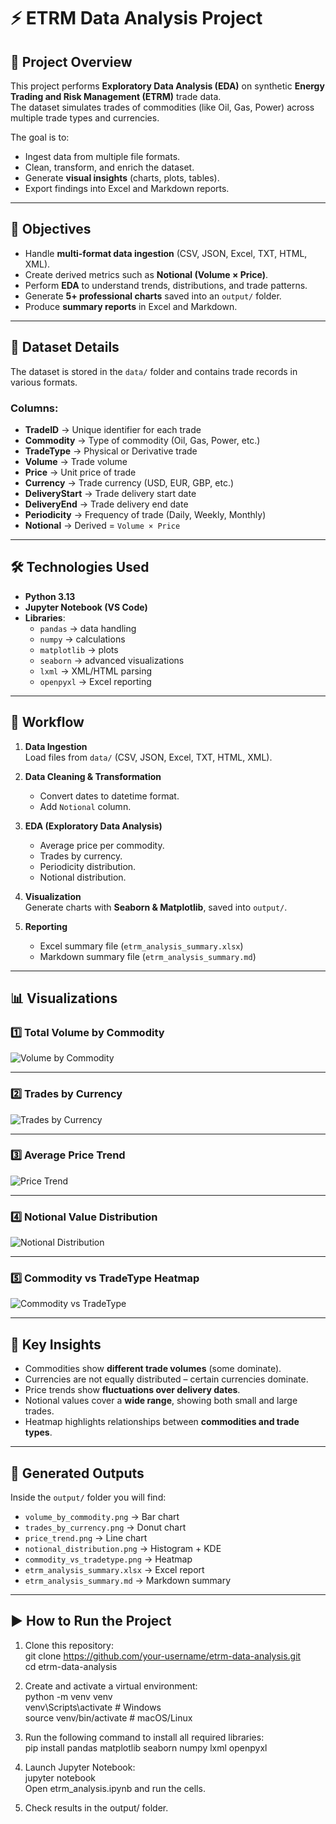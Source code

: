 # ⚡ ETRM Data Analysis Project

## 📌 Project Overview
This project performs **Exploratory Data Analysis (EDA)** on synthetic **Energy Trading and Risk Management (ETRM)** trade data.  
The dataset simulates trades of commodities (like Oil, Gas, Power) across multiple trade types and currencies.  

The goal is to:  
- Ingest data from multiple file formats.  
- Clean, transform, and enrich the dataset.  
- Generate **visual insights** (charts, plots, tables).  
- Export findings into Excel and Markdown reports.  

---

## 🎯 Objectives
- Handle **multi-format data ingestion** (CSV, JSON, Excel, TXT, HTML, XML).  
- Create derived metrics such as **Notional (Volume × Price)**.  
- Perform **EDA** to understand trends, distributions, and trade patterns.  
- Generate **5+ professional charts** saved into an `output/` folder.  
- Produce **summary reports** in Excel and Markdown.  

---

## 📂 Dataset Details
The dataset is stored in the `data/` folder and contains trade records in various formats.  

### Columns:
- **TradeID** → Unique identifier for each trade  
- **Commodity** → Type of commodity (Oil, Gas, Power, etc.)  
- **TradeType** → Physical or Derivative trade  
- **Volume** → Trade volume  
- **Price** → Unit price of trade  
- **Currency** → Trade currency (USD, EUR, GBP, etc.)  
- **DeliveryStart** → Trade delivery start date  
- **DeliveryEnd** → Trade delivery end date  
- **Periodicity** → Frequency of trade (Daily, Weekly, Monthly)  
- **Notional** → Derived = `Volume × Price`  

---

## 🛠️ Technologies Used
- **Python 3.13**  
- **Jupyter Notebook (VS Code)**  
- **Libraries**:  
  - `pandas` → data handling  
  - `numpy` → calculations  
  - `matplotlib` → plots  
  - `seaborn` → advanced visualizations  
  - `lxml` → XML/HTML parsing  
  - `openpyxl` → Excel reporting  

---

## 🔄 Workflow
1. **Data Ingestion**  
   Load files from `data/` (CSV, JSON, Excel, TXT, HTML, XML).  

2. **Data Cleaning & Transformation**  
   - Convert dates to datetime format.  
   - Add `Notional` column.  

3. **EDA (Exploratory Data Analysis)**  
   - Average price per commodity.  
   - Trades by currency.  
   - Periodicity distribution.  
   - Notional distribution.  

4. **Visualization**  
   Generate charts with **Seaborn & Matplotlib**, saved into `output/`.  

5. **Reporting**  
   - Excel summary file (`etrm_analysis_summary.xlsx`)  
   - Markdown summary file (`etrm_analysis_summary.md`)  

---

## 📊 Visualizations

### 1️⃣ Total Volume by Commodity  
![Volume by Commodity](output/volume_by_commodity.png)

---

### 2️⃣ Trades by Currency  
![Trades by Currency](output/trades_by_currency.png)

---

### 3️⃣ Average Price Trend  
![Price Trend](output/price_trend.png)

---

### 4️⃣ Notional Value Distribution  
![Notional Distribution](output/notional_distribution.png)

---

### 5️⃣ Commodity vs TradeType Heatmap  
![Commodity vs TradeType](output/commodity_vs_tradetype.png)

---

## 📑 Key Insights
- Commodities show **different trade volumes** (some dominate).  
- Currencies are not equally distributed – certain currencies dominate.  
- Price trends show **fluctuations over delivery dates**.  
- Notional values cover a **wide range**, showing both small and large trades.  
- Heatmap highlights relationships between **commodities and trade types**.  

---

## 📂 Generated Outputs
Inside the `output/` folder you will find:  
- `volume_by_commodity.png` → Bar chart  
- `trades_by_currency.png` → Donut chart  
- `price_trend.png` → Line chart  
- `notional_distribution.png` → Histogram + KDE  
- `commodity_vs_tradetype.png` → Heatmap  
- `etrm_analysis_summary.xlsx` → Excel report  
- `etrm_analysis_summary.md` → Markdown summary  

---

## ▶️ How to Run the Project
1. Clone this repository:<br>
   git clone https://github.com/your-username/etrm-data-analysis.git<br>
   cd etrm-data-analysis<br>

2. Create and activate a virtual environment:<br>
    python -m venv venv<br>
    venv\Scripts\activate   # Windows<br>
    source venv/bin/activate   # macOS/Linux<br>

3. Run the following command to install all required libraries:<br>
   pip install pandas matplotlib seaborn numpy lxml openpyxl<br>

4. Launch Jupyter Notebook:<br>
   jupyter notebook<br>
   Open etrm_analysis.ipynb and run the cells.<br>

5. Check results in the output/ folder.


   
